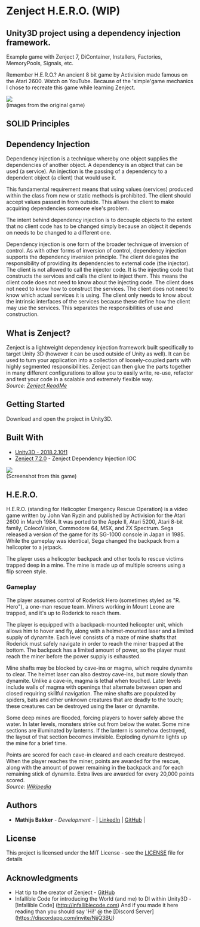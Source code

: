 # Zenject H.E.R.O. (WIP)
## Unity3D project using a dependency injection framework.
Example game with Zenject 7, DiContainer, Installers, Factories, MemoryPools, Signals, etc.

Remember H.E.R.O.? An ancient 8 bit game by Activision made famous on the Atari 2600. Watch on YouTube. Because of the 'simple'game mechanics I chose to recreate this game while learning Zenject.  

![](https://i.imgur.com/ABdBN3A.gif)  
(images from the original game)

## SOLID Principles
## Dependency Injection
Dependency injection is a technique whereby one object supplies the dependencies of another object. A dependency is an object that can be used (a service). An injection is the passing of a dependency to a dependent object (a client) that would use it.  

This fundamental requirement means that using values (services) produced within the class from new or static methods is prohibited. The client should accept values passed in from outside. This allows the client to make acquiring dependencies someone else's problem.  

The intent behind dependency injection is to decouple objects to the extent that no client code has to be changed simply because an object it depends on needs to be changed to a different one.

Dependency injection is one form of the broader technique of inversion of control. As with other forms of inversion of control, dependency injection supports the dependency inversion principle. The client delegates the responsibility of providing its dependencies to external code (the injector). The client is not allowed to call the injector code. It is the injecting code that constructs the services and calls the client to inject them. This means the client code does not need to know about the injecting code. The client does not need to know how to construct the services. The client does not need to know which actual services it is using. The client only needs to know about the intrinsic interfaces of the services because these define how the client may use the services. This separates the responsibilities of use and construction.

## What is Zenject?
Zenject is a lightweight dependency injection framework built specifically to target Unity 3D (however it can be used outside of Unity as well). It can be used to turn your application into a collection of loosely-coupled parts with highly segmented responsibilities. Zenject can then glue the parts together in many different configurations to allow you to easily write, re-use, refactor and test your code in a scalable and extremely flexible way.  
*Source: [Zenject ReadMe](https://github.com/modesttree/Zenject/blob/master/README.md)*

## Getting Started

Download and open the project in Unity3D.

## Built With

* [Unity3D - 2018.2.10f1](https://unity3d.com/get-unity/download)
* [Zenject 7.2.0](https://github.com/svermeulen/Zenject/releases) - Zenject Dependency Injection IOC

![](https://i.imgur.com/Y28u4Nh.png)  
(Screenshot from this game)

## H.E.R.O.

H.E.R.O. (standing for Helicopter Emergency Rescue Operation) is a video game written by John Van Ryzin and published by Activision for the Atari 2600 in March 1984. It was ported to the Apple II, Atari 5200, Atari 8-bit family, ColecoVision, Commodore 64, MSX, and ZX Spectrum. Sega released a version of the game for its SG-1000 console in Japan in 1985. While the gameplay was identical, Sega changed the backpack from a helicopter to a jetpack.

The player uses a helicopter backpack and other tools to rescue victims trapped deep in a mine. The mine is made up of multiple screens using a flip screen style.  

### Gameplay

The player assumes control of Roderick Hero (sometimes styled as "R. Hero"), a one-man rescue team. Miners working in Mount Leone are trapped, and it's up to Roderick to reach them.

The player is equipped with a backpack-mounted helicopter unit, which allows him to hover and fly, along with a helmet-mounted laser and a limited supply of dynamite. Each level consists of a maze of mine shafts that Roderick must safely navigate in order to reach the miner trapped at the bottom. The backpack has a limited amount of power, so the player must reach the miner before the power supply is exhausted.  
  
Mine shafts may be blocked by cave-ins or magma, which require dynamite to clear. The helmet laser can also destroy cave-ins, but more slowly than dynamite. Unlike a cave-in, magma is lethal when touched. Later levels include walls of magma with openings that alternate between open and closed requiring skillful navigation. The mine shafts are populated by spiders, bats and other unknown creatures that are deadly to the touch; these creatures can be destroyed using the laser or dynamite.  
  
Some deep mines are flooded, forcing players to hover safely above the water. In later levels, monsters strike out from below the water. Some mine sections are illuminated by lanterns. If the lantern is somehow destroyed, the layout of that section becomes invisible. Exploding dynamite lights up the mine for a brief time.  
  
Points are scored for each cave-in cleared and each creature destroyed. When the player reaches the miner, points are awarded for the rescue, along with the amount of power remaining in the backpack and for each remaining stick of dynamite. Extra lives are awarded for every 20,000 points scored.  
*Source: [Wikipedia](https://en.wikipedia.org/wiki/H.E.R.O.)*

## Authors

* **Mathijs Bakker** - *Development* - | [LinkedIn](https://www.linkedin.com/in/mathijs-bakker-a56a453) | [GitHub](https://github.com/Mathijs-Bakker) |

## License

This project is licensed under the MIT License - see the [LICENSE](LICENSE) file for details

## Acknowledgments

* Hat tip to the creator of Zenject - [GitHub](https://github.com/modesttree/Zenject)
* Infallible Code for introducing the World (and me) to DI within Unity3D - [Infallible Code] (http://infalliblecode.com) 
  And if you made it here reading than you should say 'Hi!' @ the [Discord Server] (https://discordapp.com/invite/NjjQ3BU)
